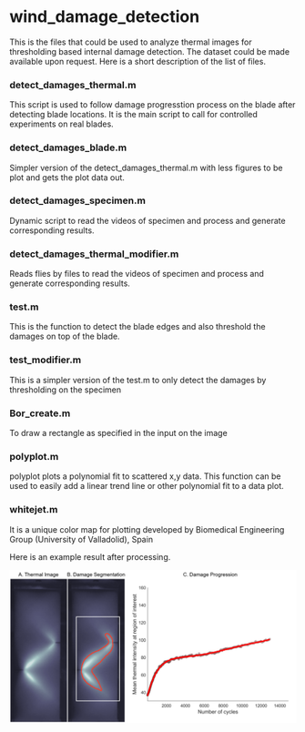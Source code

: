 # wind_damage_detection

This is the files that could be used to analyze thermal images for thresholding based internal damage detection. The dataset could be made available upon request. Here is a short description of the list of files.

### detect_damages_thermal.m
This script is used to follow damage progresstion process on the blade after detecting blade locations. It is the main script to call for controlled experiments on real blades.

### detect_damages_blade.m
Simpler version of the detect_damages_thermal.m with less figures to be plot and gets the plot data out.

### detect_damages_specimen.m
Dynamic script to read the videos of specimen and process and generate corresponding results.

### detect_damages_thermal_modifier.m
Reads flies by files to read the videos of specimen and process and generate corresponding results.

### test.m
This is the function to detect the blade edges and also threshold the damages on top of the blade.

### test_modifier.m
This is a simpler version of the test.m to only detect the damages by thresholding on the specimen

### Bor_create.m
To draw a rectangle as specified in the input on the image

### polyplot.m 
polyplot plots a polynomial fit to scattered x,y data. This function can be used to easily add a linear trend line or other polynomial  fit to a data plot. 

### whitejet.m
It is a unique color map for plotting developed by Biomedical Engineering Group (University of Valladolid), Spain

Here is an example result after processing. 

![Example results on specimen](https://github.com/Shihav/wind_damage_detection/blob/master/HGA04A-03_final_0510.png)



